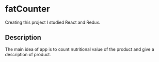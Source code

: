 # fatCounter
Creating this project I studied React and Redux. 
## Description
The main idea of app is to count nutritional value of the product and give a description of product.
